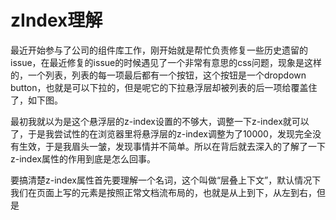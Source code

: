 <!--
 * @Description: 头部注释
-->
# zIndex理解

最近开始参与了公司的组件库工作，刚开始就是帮忙负责修复一些历史遗留的issue，在最近修复的issue的时候遇见了一个非常有意思的css问题，现象是这样的，一个列表，列表的每一项最后都有一个按钮，这个按钮是一个dropdown button，也就是可以下拉的，但是呢它的下拉悬浮层却被列表的后一项给覆盖住了，如下图。

最初我就以为是这个悬浮层的z-index设置的不够大，调整一下z-index就可以了，于是我尝试性的在浏览器里将悬浮层的z-index调整为了10000，发现完全没有生效，于是我眉头一皱，发现事情并不简单。所以在背后就去深入的了解了一下z-index属性的作用到底是怎么回事。

要搞清楚z-index属性首先要理解一个名词，这个叫做“层叠上下文”，默认情况下我们在页面上写的元素是按照正常文档流布局的，也就是从上到下，从左到右，但是